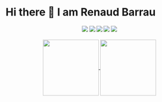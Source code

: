 # Hi there 👋 I am Renaud Barrau

<h4 align="center">
<img src="https://readme-components.vercel.app/api?component=logo&logo=git&text=false&animation=spin&fill=black&textfill=d84315&">
<img src="https://readme-components.vercel.app/api?component=logo&logo=linux&text=false&animation=spin&fill=black&textfill=F9BF2F&">
<img src="https://readme-components.vercel.app/api?component=logo&logo=c&text=false&animation=spin&fill=black&textfill=bface6&">
<img src="https://readme-components.vercel.app/api?component=logo&logo=raspberrypi&text=false&animation=spin&fill=black&textfill=BF4040&">
<img src="https://readme-components.vercel.app/api?component=logo&logo=flutter&text=false&animation=spin&fill=black&textfill=0daaf0&">
</h4>

</p>

<p align="center">
  <a href="https://github.com/Renaud-Barrau">
    <img align="center"
         height="150em"
         src="https://github-readme-stats.vercel.app/api/top-langs/?username=Renaud-Barrau&layout=donut&theme=radical&bg_color=0D1117&" />
  </a>
  <a href="https://github.com/Renaud-Barrau">
    <img align="center"
         height="150em"
         src="https://github-readme-stats.vercel.app/api?username=Renaud-Barrau&show_icons=true&theme=radical" />
  </a>
</p>
